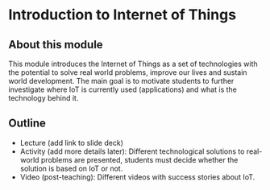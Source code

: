 # Introduction to Internet of Things

## About this module
This module introduces the Internet of Things as a set of technologies with the potential to solve real world problems, improve our lives and sustain world development. The main goal is to motivate students to further investigate where IoT is currently used (applications) and what is the technology behind it. 

## Outline
* Lecture (add link to slide deck)
* Activity (add more details later): Different technological solutions to real-world problems are presented, students must decide whether the solution is based on IoT or not.
* Video (post-teaching): Different videos with success stories about IoT.
